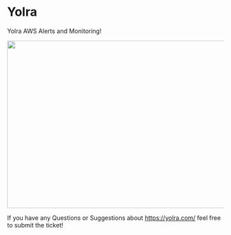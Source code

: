 # Yolra
Yolra AWS Alerts and Monitoring!

<img src="https://d1.awsstatic.com/events/aws-hosted-events/2019/APAC/modern%20applications/bannermasthead-v3.1ba6a781ac6b995c915ab1a527fe335008b72eca.gif" width="700" height="390" />


If you have any Questions or Suggestions about https://yolra.com/ feel free to submit the ticket!
